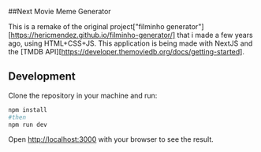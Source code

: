 
##Next Movie Meme Generator

This is a remake of the original project["filminho generator"][https://hericmendez.github.io/filminho-generator/] that i made a few years ago, using HTML+CSS+JS. This application is being made with NextJS and the [TMDB API][https://developer.themoviedb.org/docs/getting-started].

## Development
Clone the repository in your machine and run:

```bash
npm install
#then
npm run dev
```
Open [http://localhost:3000](http://localhost:3000) with your browser to see the result.

